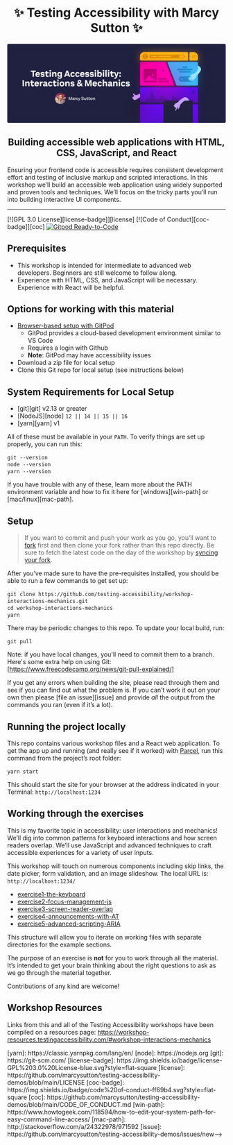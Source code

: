 <div>
  <h1 align="center">✨ Testing Accessibility with Marcy Sutton ✨</h1>

  <a href="https://testingaccessibility.com">
    <img
      alt="Testing Accessibility: Interactions & Mechanics by Marcy Sutton"
      src="./ta-promo-image-interactions.png"
    />
  </a>

  <h2 align="center">
    Building accessible web applications with HTML, CSS, JavaScript, and React
  </h2>
  <p>
    Ensuring your frontend code is accessible requires consistent development effort and testing of inclusive markup and scripted interactions. In this workshop we’ll build an
    accessible web application using widely supported and proven tools and
    techniques. We’ll focus on the tricky parts you’ll run into building interactive UI components.
  </p>
</div>

<hr />

<!-- prettier-ignore-start -->
[![GPL 3.0 License][license-badge]][license]
[![Code of Conduct][coc-badge]][coc]
[![Gitpod Ready-to-Code](https://img.shields.io/badge/Gitpod-Ready--to--Code-blue?logo=gitpod)](https://gitpod.io/from-referrer/)
<!-- prettier-ignore-end -->

## Prerequisites

- This workshop is intended for intermediate to advanced web developers. Beginners are still
welcome to follow along.
- Experience with HTML, CSS, and JavaScript will be necessary. Experience with React will be helpful.

## Options for working with this material

- [Browser-based setup with GitPod](https://gitpod.io/from-referrer/)
  - GitPod provides a cloud-based development environment similar to VS Code  
  - Requires a login with Github
  - **Note**: GitPod may have accessibility issues
- Download a zip file for local setup
- Clone this Git repo for local setup (see instructions below)

## System Requirements for Local Setup

- [git][git] v2.13 or greater
- [NodeJS][node] `12 || 14 || 15 || 16`
- [yarn][yarn] v1

All of these must be available in your `PATH`. To verify things are set up
properly, you can run this:

```shell
git --version
node --version
yarn --version
```

If you have trouble with any of these, learn more about the PATH environment
variable and how to fix it here for [windows][win-path] or
[mac/linux][mac-path].

## Setup

> If you want to commit and push your work as you go, you’ll want to
> [fork](https://docs.github.com/en/get-started/quickstart/fork-a-repo)
> first and then clone your fork rather than this repo directly.
> Be sure to fetch the latest code on the day of the workshop by [syncing your fork](https://docs.github.com/en/pull-requests/collaborating-with-pull-requests/working-with-forks/syncing-a-fork).

After you’ve made sure to have the pre-requisites installed, you
should be able to run a few commands to get set up:

```
git clone https://github.com/testing-accessibility/workshop-interactions-mechanics.git
cd workshop-interactions-mechanics
yarn
```

There may be periodic changes to this repo. To update your local build, run:

```
git pull
```

Note: if you have local changes, you'll need to commit them to a branch. Here's
some extra help on using Git: [https://www.freecodecamp.org/news/git-pull-explained/]

If you get any errors when building the site, please read through them and see if
you can find out what the problem is. If you can’t work it out on your own then
please [file an issue][issue] and provide _all_ the output from the commands you ran
(even if it’s a lot).

## Running the project locally

This repo contains various workshop files and a React web application. To get the app up and running (and really see if it worked) with [Parcel](https://parceljs.org), run this command from the project’s root folder:

```shell
yarn start
```

This should start the site for your browser at the address indicated in your Terminal:
`http://localhost:1234`

## Working through the exercises

This is my favorite topic in accessibility: user interactions and mechanics! We’ll dig into common patterns for keyboard interactions and how screen readers overlap. We’ll use JavaScript and advanced techniques to craft accessible experiences for a variety of user inputs.

This workshop will touch on numerous components including skip links, the date picker, form validation, and an image slideshow. The local URL is: `http://localhost:1234/`

- [exercise1-the-keyboard](https://github.com/testing-accessibility/workshop-interactions-mechanics/tree/main/exercise1-the-keyboard)
- [exercise2-focus-management-js](https://github.com/testing-accessibility/workshop-interactions-mechanics/tree/main/exercise2-focus-management-js)
- [exercise3-screen-reader-overlap](https://github.com/testing-accessibility/workshop-interactions-mechanics/tree/main/exercise3-screen-reader-overlap)
- [exercise4-announcements-with-AT](https://github.com/testing-accessibility/workshop-interactions-mechanics/tree/main/exercise4-announcements-with-AT)
- [exercise5-advanced-scripting-ARIA](https://github.com/testing-accessibility/workshop-interactions-mechanics/tree/main/exercise5-advanced-scripting-ARIA)

This structure will allow you to iterate on working files with separate directories for the example sections.

The purpose of an exercise is **not** for you to work through all the material.
It’s intended to get your brain thinking about the right questions to ask as
we go through the material together.

Contributions of any kind are welcome!

## Workshop Resources

Links from this and all of the Testing Accessibility workshops have been compiled on a resources page: https://workshop-resources.testingaccessibility.com/#workshop-interactions-mechanics

<!-- prettier-ignore-start -->
<!-->
[yarn]: https://classic.yarnpkg.com/lang/en/
[node]: https://nodejs.org
[git]: https://git-scm.com/
[license-badge]: https://img.shields.io/badge/license-GPL%203.0%20License-blue.svg?style=flat-square
[license]: https://github.com/marcysutton/testing-accessibility-demos/blob/main/LICENSE
[coc-badge]: https://img.shields.io/badge/code%20of-conduct-ff69b4.svg?style=flat-square
[coc]: https://github.com/marcysutton/testing-accessibility-demos/blob/main/CODE_OF_CONDUCT.md
[win-path]: https://www.howtogeek.com/118594/how-to-edit-your-system-path-for-easy-command-line-access/
[mac-path]: http://stackoverflow.com/a/24322978/971592
[issue]: https://github.com/marcysutton/testing-accessibility-demos/issues/new-->
<!-- prettier-ignore-end -->
